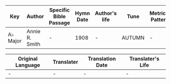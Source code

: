 Key | Author   | Specific Bible Passage     |Hymn Date |Author's life |Tune |Metrical Pattern   |Composer/Source
-- | --------- | ---------------------------|----------|--------------|-----|-------------------|-------------  
A♭ Major |Annie R. Smith |- |1908 |- |AUTUMN |- |-

Original Language | Translater | Translation Date   | Translater's Life  
----------------- | --------- | --------------------|-------------     
\- |- |- |-
